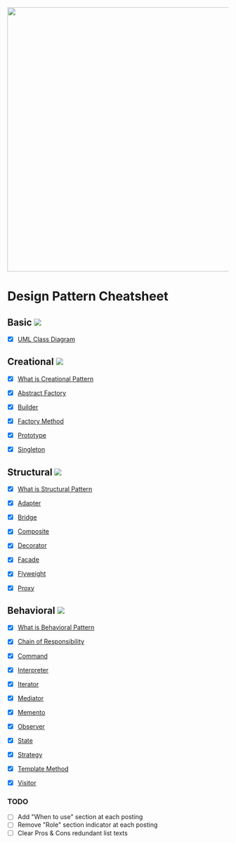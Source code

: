 <img src="https://user-images.githubusercontent.com/33388801/183260904-1da89fdf-4995-4d7c-8c01-dca6db622353.jpg" width="600"/>

# Design Pattern Cheatsheet

## Basic ![](https://us-central1-progress-markdown.cloudfunctions.net/progress/100)

- [x] [UML Class Diagram](https://blog.naver.com/mym0404/222840876463)

## Creational ![](https://us-central1-progress-markdown.cloudfunctions.net/progress/100)

- [x] [What is Creational Pattern](https://blog.naver.com/mym0404/222844233403)

- [x] [Abstract Factory](https://blog.naver.com/mym0404/222842458367)
- [x] [Builder](https://blog.naver.com/mym0404/222844271451)
- [x] [Factory Method](https://blog.naver.com/mym0404/222844357913)
- [x] [Prototype](https://blog.naver.com/mym0404/222842448782)
- [x] [Singleton](https://blog.naver.com/mym0404/222842411627)

## Structural ![](https://us-central1-progress-markdown.cloudfunctions.net/progress/100)

- [x] [What is Structural Pattern](https://blog.naver.com/mym0404/222846151743)

- [x] [Adapter](https://blog.naver.com/mym0404/222846177017)
- [x] [Bridge](https://blog.naver.com/mym0404/222846997951) 
- [x] [Composite](https://blog.naver.com/mym0404/222840888281)
- [x] [Decorator](https://blog.naver.com/mym0404/222841827633)
- [x] [Facade](https://blog.naver.com/mym0404/222841842528)
- [x] [Flyweight](https://blog.naver.com/mym0404/222841950503)
- [x] [Proxy](https://blog.naver.com/mym0404/222847740162)

## Behavioral ![](https://us-central1-progress-markdown.cloudfunctions.net/progress/100)

- [x] [What is Behavioral Pattern](https://blog.naver.com/mym0404/222847765240)

- [x] [Chain of Responsibility](https://blog.naver.com/mym0404/222848131115)
- [x] [Command](https://blog.naver.com/mym0404/222841601512)
- [x] [Interpreter](https://blog.naver.com/mym0404/222849393962)
- [x] [Iterator](https://blog.naver.com/mym0404/222848527949)
- [x] [Mediator](https://blog.naver.com/mym0404/222849306460)
- [x] [Memento](https://blog.naver.com/mym0404/222849339846)
- [x] [Observer](https://blog.naver.com/mym0404/222841574727)
- [x] [State](https://blog.naver.com/mym0404/222849370649)
- [x] [Strategy](https://blog.naver.com/mym0404/222841499913)
- [x] [Template Method](https://blog.naver.com/mym0404/222849378306)
- [x] [Visitor](https://blog.naver.com/mym0404/222849392906)


### TODO
- [ ] Add "When to use" section at each posting
- [ ] Remove "Role" section indicator at each posting
- [ ] Clear Pros & Cons redundant list texts